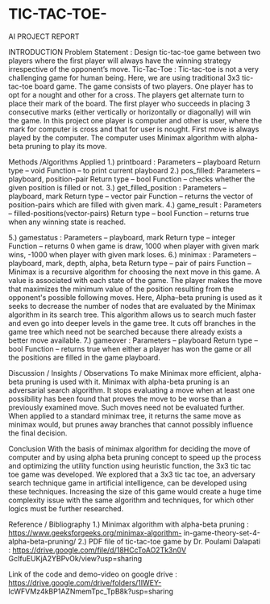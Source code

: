 # TIC-TAC-TOE-
AI PROJECT REPORT

INTRODUCTION
Problem Statement : Design tic-tac-toe game between two players where the first player will always have the winning strategy irrespective of the opponent’s move.
Tic-Tac-Toe : Tic-tac-toe is not a very challenging game for human being. Here, we are using traditional 3x3 tic-tac-toe board game. The game consists of two players. One player has to opt for a nought and other for a cross. The players get alternate turn to place their mark of the board. The first player who succeeds in placing 3 consecutive marks (either vertically or horizontally or diagonally) will win the game.
In this project one player is computer and other is user, where the mark for computer is cross and that for user is nought. First move is always played by the computer. The computer uses Minimax algorithm with alpha-beta pruning to play its move.
  
 Methods /Algorithms Applied
1.) printboard :
Parameters – playboard
Return type – void
Function – to print current playboard
2.) pos_filled:
Parameters – playboard, position-pair
Return type – bool
Function – checks whether the given position is filled or not.
3.) get_filled_position :
Parameters – playboard, mark
Return type – vector pair
Function – returns the vector of position-pairs which are filled with given mark.
4.) game_result :
Parameters – filled-positions(vector-pairs) Return type – bool
Function – returns true when any winning state is reached.

5.) gamestatus :
Parameters – playboard, mark
Return type – integer
Function – returns 0 when game is draw, 1000 when player with given mark wins, -1000 when player with given mark loses.
6.) minimax :
Parameters – playboard, mark, depth, alpha, beta Return type – pair of pairs
Function – Minimax is a recursive algorithm for choosing the next move in this game. A value is associated with each state of the game. The player makes the move that maximizes the minimum value of the position resulting from the opponent's possible following moves.
Here, Alpha–beta pruning is used as it seeks to decrease the number of nodes that are evaluated by the Minimax algorithm in its search tree. This algorithm allows us to search much faster and even go into deeper levels in the game tree. It cuts off branches in the game tree which need not be searched because there already exists a better move available.
7.) gameover :
Parameters – playboard
Return type – bool
Function – returns true when either a player has won the game or all the positions are filled in the game playboard.

Discussion / Insights / Observations
To make Minimax more efficient, alpha-beta pruning is used with it. Minimax with alpha-beta pruning is an adversarial search algorithm. It stops evaluating a move when at least one possibility has been found that proves the move to be worse than a previously examined move. Such moves need not be evaluated further. When applied to a standard minimax tree, it returns the same move as minimax would, but prunes away branches that cannot possibly influence the final decision.

Conclusion
With the basis of minimax algorithm for deciding the move of computer and by using alpha beta pruning concept to speed up the process and optimizing the utility function using heuristic function, the 3x3 tic tac toe game was developed. We explored that a 3x3 tic tac toe, an adversary search technique game in artificial intelligence, can be developed using these techniques. Increasing the size of this game would create a huge time complexity issue with the same algorithm and techniques, for which other logics must be further researched.

Reference / Bibliography
1.) Minimax algorithm with alpha-beta pruning :
https://www.geeksforgeeks.org/minimax-algorithm- in-game-theory-set-4-alpha-beta-pruning/
2.) PDF file of tic-tac-toe game by Dr. Poulami Dalapati :
https://drive.google.com/file/d/18HCcToAO2Tk3n0V GcIfuEUKjA2YBPvOk/view?usp=sharing
    
Link of the code and demo-video on google drive :
https://drive.google.com/drive/folders/1IWEY- IcWFVMz4kBP1AZNmemTpc_TpB8k?usp=sharing
   
